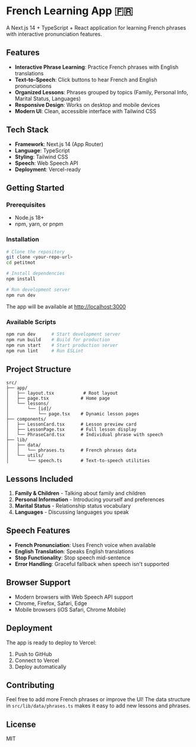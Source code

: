 # French Learning App 🇫🇷

A Next.js 14 + TypeScript + React application for learning French phrases with interactive pronunciation features.

## Features

- **Interactive Phrase Learning**: Practice French phrases with English translations
- **Text-to-Speech**: Click buttons to hear French and English pronunciations
- **Organized Lessons**: Phrases grouped by topics (Family, Personal Info, Marital Status, Languages)
- **Responsive Design**: Works on desktop and mobile devices
- **Modern UI**: Clean, accessible interface with Tailwind CSS

## Tech Stack

- **Framework**: Next.js 14 (App Router)
- **Language**: TypeScript
- **Styling**: Tailwind CSS
- **Speech**: Web Speech API
- **Deployment**: Vercel-ready

## Getting Started

### Prerequisites

- Node.js 18+
- npm, yarn, or pnpm

### Installation

```bash
# Clone the repository
git clone <your-repo-url>
cd petitmot

# Install dependencies
npm install

# Run development server
npm run dev
```

The app will be available at [http://localhost:3000](http://localhost:3000)

### Available Scripts

```bash
npm run dev      # Start development server
npm run build    # Build for production
npm run start    # Start production server
npm run lint     # Run ESLint
```

## Project Structure

```
src/
├── app/
│   ├── layout.tsx           # Root layout
│   ├── page.tsx            # Home page
│   └── lessons/
│       └── [id]/
│           └── page.tsx    # Dynamic lesson pages
├── components/
│   ├── LessonCard.tsx      # Lesson preview card
│   ├── LessonPage.tsx      # Full lesson display
│   └── PhraseCard.tsx      # Individual phrase with speech
├── lib/
│   ├── data/
│   │   └── phrases.ts      # French phrases data
│   └── utils/
│       └── speech.ts       # Text-to-speech utilities
```

## Lessons Included

1. **Family & Children** - Talking about family and children
2. **Personal Information** - Introducing yourself and preferences
3. **Marital Status** - Relationship status vocabulary
4. **Languages** - Discussing languages you speak

## Speech Features

- **French Pronunciation**: Uses French voice when available
- **English Translation**: Speaks English translations
- **Stop Functionality**: Stop speech mid-sentence
- **Error Handling**: Graceful fallback when speech isn't supported

## Browser Support

- Modern browsers with Web Speech API support
- Chrome, Firefox, Safari, Edge
- Mobile browsers (iOS Safari, Chrome Mobile)

## Deployment

The app is ready to deploy to Vercel:

1. Push to GitHub
2. Connect to Vercel
3. Deploy automatically

## Contributing

Feel free to add more French phrases or improve the UI! The data structure in `src/lib/data/phrases.ts` makes it easy to add new lessons and phrases.

## License

MIT
